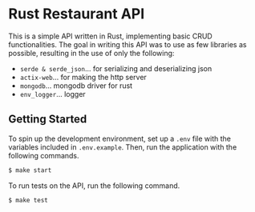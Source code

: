 # Rust Restaurant API

This is a simple API written in Rust, implementing basic CRUD functionalities.
The goal in writing this API was to use as few libraries as possible, resulting in the use of only the following:

- `serde & serde_json`... for serializing and deserializing json
- `actix-web`... for making the http server
- `mongodb`... mongodb driver for rust
- `env_logger`... logger

## Getting Started

To spin up the development environment, set up a `.env` file with the variables included in `.env.example`.
Then, run the application with the following commands.

```bash
$ make start
```

To run tests on the API, run the following command.

```bash
$ make test
```

